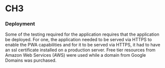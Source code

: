 # CH3
### Deployment

Some of the testing required for the application requires that the application be deployed. For one, the application needed to be served via HTTPS to enable the PWA capabilities and for it to be served via HTTPS, it had to have an ssl certificate installed on a production server. Free tier resources from Amazon Web Services (AWS) were used while a domain from Google Domains was purchased. 